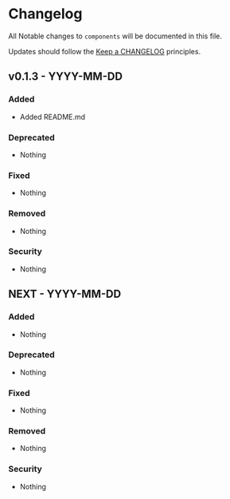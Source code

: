 # Changelog

All Notable changes to `components` will be documented in this file.

Updates should follow the [Keep a CHANGELOG](http://keepachangelog.com/) principles.

## v0.1.3 - YYYY-MM-DD

### Added
- Added README.md

### Deprecated
- Nothing

### Fixed
- Nothing

### Removed
- Nothing

### Security
- Nothing


## NEXT - YYYY-MM-DD

### Added
- Nothing

### Deprecated
- Nothing

### Fixed
- Nothing

### Removed
- Nothing

### Security
- Nothing
